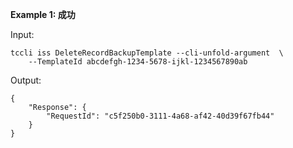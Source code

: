**Example 1: 成功**

 

Input: 

```
tccli iss DeleteRecordBackupTemplate --cli-unfold-argument  \
    --TemplateId abcdefgh-1234-5678-ijkl-1234567890ab
```

Output: 
```
{
    "Response": {
        "RequestId": "c5f250b0-3111-4a68-af42-40d39f67fb44"
    }
}
```

